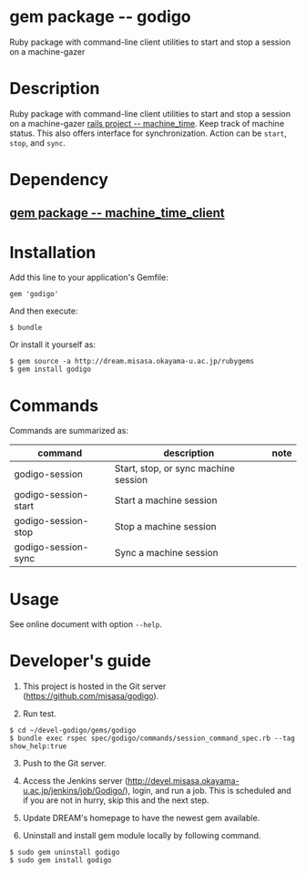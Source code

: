 # gem package -- godigo

Ruby package with command-line client utilities to start and stop a
session on a machine-gazer

# Description

Ruby package with command-line client utilities to start and stop a
session on a machine-gazer [rails project --
machine_time](https://github.com/misasa/machine_time).  Keep track of
machine status.  This also offers interface for synchronization.
Action can be `start`, `stop`, and `sync`.

# Dependency

## [gem package -- machine_time_client](https://github.com/misasa/machine_time_client "follow instruction")

# Installation

Add this line to your application's Gemfile:

    gem 'godigo'

And then execute:

    $ bundle

Or install it yourself as:

    $ gem source -a http://dream.misasa.okayama-u.ac.jp/rubygems
    $ gem install godigo

# Commands

Commands are summarized as:

| command              | description                          | note                |
|----------------------|--------------------------------------|---------------------|
| godigo-session       | Start, stop, or sync machine session |                     |
| godigo-session-start | Start a machine session              |                     |
| godigo-session-stop  | Stop a machine session               |                     |
| godigo-session-sync  | Sync a machine session               |                     |

# Usage

See online document with option `--help`.

# Developer's guide

1. This project is hosted in the Git server (https://github.com/misasa/godigo).

2. Run test.

```
$ cd ~/devel-godigo/gems/godigo
$ bundle exec rspec spec/godigo/commands/session_command_spec.rb --tag show_help:true
```

3. Push to the Git server.

4. Access the Jenkins server (http://devel.misasa.okayama-u.ac.jp/jenkins/job/Godigo/), login,
   and run a job.  This is scheduled and if you are not in hurry, skip
   this and the next step.

5. Update DREAM's homepage to have the newest gem available.

6. Uninstall and install gem module locally by following command.

````
$ sudo gem uninstall godigo
$ sudo gem install godigo
````
